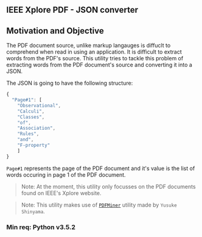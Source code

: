 ## IEEE Xplore PDF - JSON converter

## Motivation and Objective
The PDF document source, unlike markup langauges is diffuclt to comprehend when read in using an application.
It is difficult to extract words from the PDF's source.
This utility tries to tackle this problem of extracting words from the PDF document's source and converting it
into a JSON.

The JSON is going to have the following structure:

```javascript
{
  "Page#1": [
    "Observational",
    "Calculi",
    "Classes",
    "of",
    "Association",
    "Rules",
    "and",
    "F-property"
    ]
}
```
`Page#1` represents the page of the PDF document and it's value is the list of words occuring in page 1 of the PDF document.

>Note: At the moment, this utility only focusses on the PDF documents found on IEEE's Xplore website.

>Note: This utility makes use of [`PDFMiner`](https://github.com/euske/pdfminer) utility made by `Yusuke Shinyama`.

### Min req: Python v3.5.2
